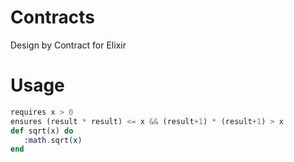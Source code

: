 Contracts
=========

Design by Contract for Elixir


Usage
======

```elixir
requires x > 0
ensures (result * result) <= x && (result+1) * (result+1) > x
def sqrt(x) do
   :math.sqrt(x)
end
```
